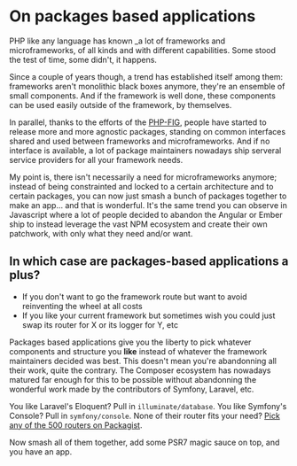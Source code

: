 # On packages based applications

PHP like any language has known _a lot of frameworks and microframeworks, of all kinds and with different capabilities. Some stood the test of time, some didn't, it happens.

Since a couple of years though, a trend has established itself among them: frameworks aren't monolithic black boxes anymore, they're an ensemble of small components.
And if the framework is well done, these components can be used easily outside of the framework, by themselves.

In parallel, thanks to the efforts of the [PHP-FIG], people have started to release more and more agnostic packages, standing on common interfaces shared and used between frameworks and microframeworks.
And if no interface is available, a lot of package maintainers nowadays ship serveral service providers for all your framework needs.

My point is, there isn't necessarily a need for microframeworks anymore; instead of being constrainted and locked to a certain architecture and to certain packages, you can now just
smash a bunch of packages together to make an app... and that is wonderful. It's the same trend you can observe in Javascript where a lot of people decided to abandon the Angular or Ember ship
to instead leverage the vast NPM ecosystem and create their own patchwork, with only what they need and/or want.

## In which case are packages-based applications a plus?

- If you don't want to go the framework route but want to avoid reinventing the wheel at all costs
- If you like your current framework but sometimes wish you could just swap its router for X or its logger for Y, etc

Packages based applications give you the liberty to pick whatever components and structure you **like** instead of whatever the framework maintainers decided was best.
This doesn't mean you're abandonning all their work, quite the contrary. The Composer ecosystem has nowadays matured far enough for this to be possible without abandonning the
wonderful work made by the contributors of Symfony, Laravel, etc.

You like Laravel's Eloquent? Pull in `illuminate/database`. You like Symfony's Console? Pull in `symfony/console`. None of their router fits your need?
[Pick any of the 500 routers on Packagist](https://packagist.org/search/?q=router&orderBys%5B0%5D%5Bsort%5D=downloads&orderBys%5B0%5D%5Border%5D=desc).

 Now smash all of them together, add some PSR7 magic sauce on top, and you have an app.

[php-fig]: http://www.php-fig.org
